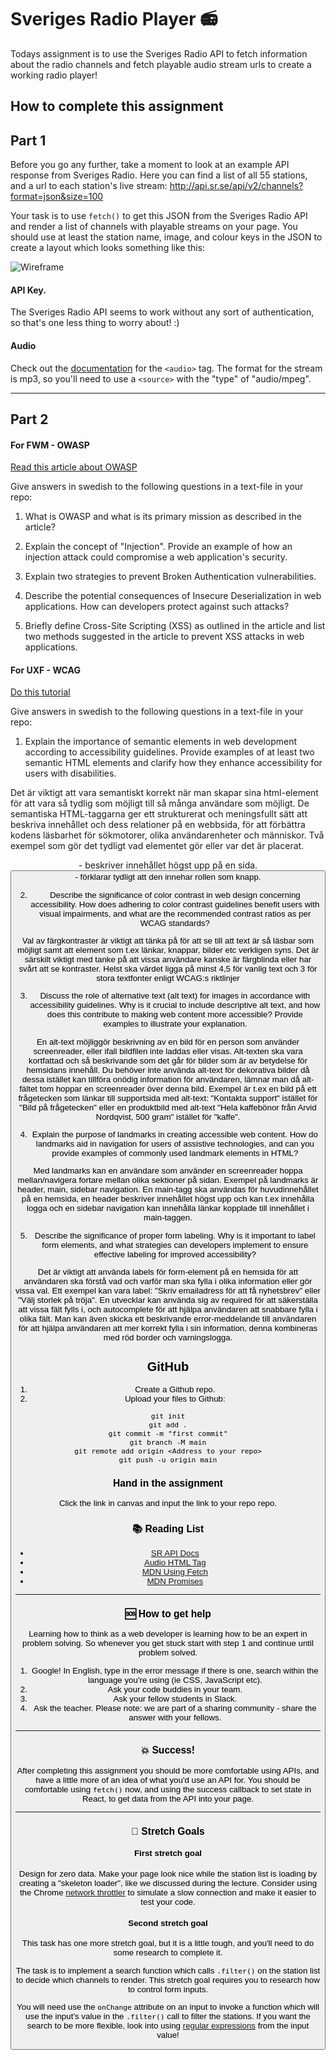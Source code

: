 # Sveriges Radio Player :radio:

Todays assignment is to use the Sveriges Radio API to fetch information about the radio channels and fetch playable audio stream urls to create a working radio player!

## How to complete this assignment

## Part 1

Before you go any further, take a moment to look at an example API response from Sveriges Radio. Here you can find a list of all 55 stations, and a url to each station's live stream: http://api.sr.se/api/v2/channels?format=json&size=100

Your task is to use `fetch()` to get this JSON from the Sveriges Radio API and render a list of channels with playable streams on your page. You should use at least the station name, image, and colour keys in the JSON to create a layout which looks something like this:

![Wireframe](https://github.com/davidshore/chas_radioplayer/blob/main/wireframe.png?raw=true)

#### API Key.

The Sveriges Radio API seems to work without any sort of authentication, so that's one less thing to worry about! :)

#### Audio

Check out the [documentation](https://www.w3schools.com/tags/tag_audio.asp) for the `<audio>` tag. The format for the stream is mp3, so you'll need to use a `<source>` with the "type" of "audio/mpeg".

---

## Part 2

#### For FWM - OWASP

[Read this article about OWASP](https://www.cloudflare.com/learning/security/threats/owasp-top-10/)

Give answers in swedish to the following questions in a text-file in your repo:

1. What is OWASP and what is its primary mission as described in the article?

1. Explain the concept of "Injection". Provide an example of how an injection attack could compromise a web application's security.

1. Explain two strategies to prevent Broken Authentication vulnerabilities.

1. Describe the potential consequences of Insecure Deserialization in web applications. How can developers protect against such attacks?

1. Briefly define Cross-Site Scripting (XSS) as outlined in the article and list two methods suggested in the article to prevent XSS attacks in web applications.

#### For UXF - WCAG

[Do this tutorial](https://www.w3schools.com/accessibility/)

Give answers in swedish to the following questions in a text-file in your repo:

1. Explain the importance of semantic elements in web development according to accessibility guidelines. Provide examples of at least two semantic HTML elements and clarify how they enhance accessibility for users with disabilities.

Det är viktigt att vara semantiskt korrekt när man skapar sina html-element för att vara så tydlig som möjligt till så många användare som möjligt. De semantiska HTML-taggarna ger ett strukturerat och meningsfullt sätt att
beskriva innehållet och dess relationer på en webbsida, för att förbättra kodens läsbarhet för
sökmotorer, olika användarenheter och människor. Två exempel som gör det tydligt vad elementet gör eller var det är placerat.

<header> - beskriver innehållet högst upp på en sida.
<button> - förklarar tydligt att den innehar rollen som knapp.

2. Describe the significance of color contrast in web design concerning accessibility. How does adhering to color contrast guidelines benefit users with visual impairments, and what are the recommended contrast ratios as per WCAG standards?

Val av färgkontraster är viktigt att tänka på för att se till att text är så läsbar som möjligt samt att element som t.ex länkar, knappar, bilder etc verkligen syns. Det är särskilt viktigt med tanke på att vissa användare kanske är färgblinda eller har svårt att se kontraster. Helst ska värdet ligga på minst 4,5 för vanlig text och 3 för stora textfonter enligt WCAG:s riktlinjer

3. Discuss the role of alternative text (alt text) for images in accordance with accessibility guidelines. Why is it crucial to include descriptive alt text, and how does this contribute to making web content more accessible? Provide examples to illustrate your explanation.

En alt-text möjliggör beskrivning av en bild för en person som använder screenreader, eller ifall bildfilen inte laddas eller visas. Alt-texten ska vara kortfattad och så beskrivande som det går för bilder som är av betydelse för hemsidans innehåll. Du behöver inte använda alt-text för dekorativa bilder då dessa istället kan tillföra onödig information för användaren, lämnar man då alt-fältet tom hoppar en screenreader över denna bild. Exempel är t.ex en bild på ett frågetecken som länkar till supportsida med alt-text: "Kontakta support" istället för "Bild på frågetecken" eller en produktbild med alt-text "Hela kaffebönor från Arvid Nordqvist, 500 gram" istället för "kaffe".

4. Explain the purpose of landmarks in creating accessible web content. How do landmarks aid in navigation for users of assistive technologies, and can you provide examples of commonly used landmark elements in HTML?

Med landmarks kan en användare som använder en screenreader hoppa mellan/navigera fortare mellan olika sektioner på sidan. Exempel på landmarks är header, main, sidebar navigation. En main-tagg ska användas för huvudinnehållet på en hemsida, en header beskriver innehållet högst upp och kan t.ex innehålla logga och en sidebar navigation kan innehålla länkar kopplade till innehållet i main-taggen.

5. Describe the significance of proper form labeling. Why is it important to label form elements, and what strategies can developers implement to ensure effective labeling for improved accessibility?

Det är viktigt att använda labels för form-element på en hemsida för att användaren ska förstå vad och varför man ska fylla i olika information eller gör vissa val. Ett exempel kan vara label: "Skriv emailadress för att få nyhetsbrev" eller "Välj storlek på tröja". En utvecklar kan använda sig av required för att säkerställa att vissa fält fylls i, och autocomplete för att hjälpa användaren att snabbare fylla i olika fält. Man kan även skicka ett beskrivande error-meddelande till användaren för att hjälpa användaren att mer korrekt fylla i sin information, denna kombineras med röd border och varningslogga.

## GitHub

1. Create a Github repo.
2. Upload your files to Github:

```
git init
git add .
git commit -m "first commit"
git branch -M main
git remote add origin <Address to your repo>
git push -u origin main
```

### Hand in the assignment

Click the link in canvas and input the link to your repo repo.

### :books: Reading List

- [SR API Docs](http://sverigesradio.se/api/documentation/v2/index.html)
- [Audio HTML Tag](https://www.w3schools.com/tags/tag_audio.asp)
- [MDN Using Fetch](https://developer.mozilla.org/en-US/docs/Web/API/Fetch_API/Using_Fetch)
- [MDN Promises](https://developer.mozilla.org/en-US/docs/Web/JavaScript/Reference/Global_Objects/Promise)

---

### :sos: How to get help

Learning how to think as a web developer is learning how to be an expert in problem solving. So whenever you get stuck start with step 1 and continue until problem solved.

1. Google! In English, type in the error message if there is one, search within the language you're using (ie CSS, JavaScript etc).
2. Ask your code buddies in your team.
3. Ask your fellow students in Slack.
4. Ask the teacher. Please note: we are part of a sharing community - share the answer with your fellows.

---

### :boom: Success!

After completing this assignment you should be more comfortable using APIs, and have a little more of an idea of what you'd use an API for. You should be comfortable using `fetch()` now, and using the success callback to set state in React, to get data from the API into your page.

---

### :runner: Stretch Goals

#### First stretch goal

Design for zero data. Make your page look nice while the station list is loading by creating a "skeleton loader", like we discussed during the lecture. Consider using the Chrome [network throttler](https://developers.google.com/web/tools/chrome-devtools/network-performance/network-conditions) to simulate a slow connection and make it easier to test your code.

#### Second stretch goal

This task has one more stretch goal, but it is a little tough, and you'll need to do some research to complete it.

The task is to implement a search function which calls `.filter()` on the station list to decide which channels to render. This stretch goal requires you to research how to control form inputs.

You will need use the `onChange` attribute on an input to invoke a function which will use the input's value in the `.filter()` call to filter the stations. If you want the search to be more flexible, look into using [regular expressions](https://developer.mozilla.org/en-US/docs/Web/JavaScript/Reference/Global_Objects/String/match) from the input value!
